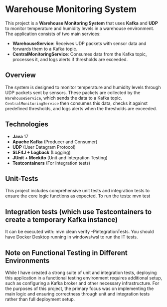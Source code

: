 # Warehouse Monitoring System

This project is a **Warehouse Monitoring System** that uses **Kafka** and **UDP** to monitor temperature and humidity levels in a warehouse environment. The application consists of two main services:

- **WarehouseService**: Receives UDP packets with sensor data and forwards them to a Kafka topic.
- **CentralMonitoringService**: Consumes data from the Kafka topic, processes it, and logs alerts if thresholds are exceeded.

## Overview

The system is designed to monitor temperature and humidity levels through UDP packets sent by sensors. These packets are collected by the `WarehouseService`, which sends the data to a Kafka topic.
`CentralMonitoringService` then consumes this data, checks it against predefined thresholds, and logs alerts when the thresholds are exceeded.

## Technologies

- **Java** 17
- **Apache Kafka** (Producer and Consumer)
- **UDP** (User Datagram Protocol)
- **SLF4J + Logback** (Logging)
- **JUnit + Mockito** (Unit and Integration Testing)
- **Testcontainers** (For Integration tests)

## Unit-Tests
This project includes comprehensive unit tests and integration tests to ensure the core logic functions as expected. To run the tests: mvn test

## Integration tests (which use Testcontainers to create a temporary Kafka instance) 
It can be executed with: mvn clean verify -PintegrationTests. You should have Docker Desktop running in windows/wsl to run the IT tests.

## Note on Functional Testing in Different Environments
While I have created a strong suite of unit and integration tests, deploying this application in a functional testing environment requires additional setup, such as configuring a Kafka broker and other necessary infrastructure. For the purposes of this project, the primary focus was on implementing the main logic and ensuring correctness through unit and integration tests rather than full deployment setup.